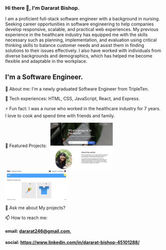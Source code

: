 ### Hi there 👋, I'm Dararat Bishop.

I am a proficient full-stack software engineer with a background in nursing. Seeking career opportunities in software engineering to help companies develop responsive, scalable, and practical web experiences. My previous experience in the healthcare industry has equipped me with the skills necessary such as planning, implementation, and evaluation using critical thinking skills to balance customer needs and assist them in finding solutions to their issues effectively. I also have worked with individuals from diverse backgrounds and demographics, which has helped me become flexible and adaptable in the workplace.


## I'm a Software Engineer.

🔭 About me: I'm a newly graduated Software Engineer from TripleTen.

🌱 Tech experiences: HTML, CSS, JavaScript, React, and Express.

⚡ Fun fact: I was a nurse who worked in the healthcare industry for 7 years. I love to cook and spend time with friends and family.

🌟 Featured Projects: &nbsp;&nbsp;[<img alt= "Newexplorer_App_image" width="200px" height="150px" align = "center" src="images/Newsexplorer.png"/>](https://newsexplorer.servernux.com/) &nbsp;&nbsp;[<img alt= "TWTR_App_image" width="200px" height="100px" align="center" src="images/WTWR.png"/>](https://www.wtwr.twilightparadox.com/)

💬 Ask me about My projects?

📫 How to reach me:

#### email: dararat246@gmail.com,

#### social: https://www.linkedin.com/in/dararat-bishop-45101288/


